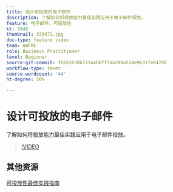 ```yaml
---
title: 设计可投放的电子邮件
description: 了解如何将投放能力最佳实践应用于电子邮件投放。
feature: 电子邮件、可投放性
kt: 7849
thumbnail: 333471.jpg
doc-type: feature video
team: WWFRE
role: Business Practitioner
level: Beginner
source-git-commit: f6bb16306773a4b6ff7aa390a514e9b31fe047d6
workflow-type: tm+mt
source-wordcount: '44'
ht-degree: 50%

---
```



# 设计可投放的电子邮件

了解如何将投放能力最佳实践应用于电子邮件投放。

>[!VIDEO](https://video.tv.adobe.com/v/333471?quality=12)

## 其他资源

[可投放性最佳实践指南](https://experienceleague.adobe.com/docs/deliverability-learn/deliverability-best-practice-guide/introduction.html?lang=zh-Hans)
